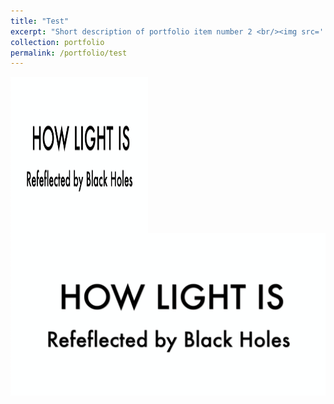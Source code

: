 ```yaml
---
title: "Test"
excerpt: "Short description of portfolio item number 2 <br/><img src='../images/500x300.png'>"
collection: portfolio
permalink: /portfolio/test
---
```


<a href="http://www.google.com" target="_blank"> 
    <img width="220" height="250" border="0" align="center"  src='../images/X-ray_movie.png' > 
</a>
<br/>
<img src='../images/X-ray_movie.png' alt="test" onclick="window.open('https://gfh112.github.io/Lars/portfolio/Introduction_X-ray_reverberation');"/> 